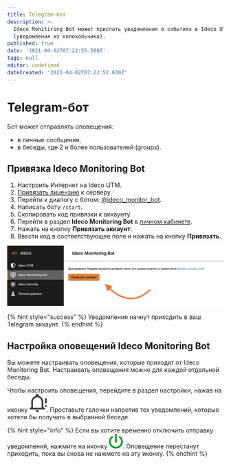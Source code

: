 ```yaml
---
title: Telegram-бот
description: >-
  Ideco Monitiring Bot может прислать уведомления о событиях в Ideco UTM
  (уведомления из колокольчика).
published: true
date: '2021-04-02T07:22:55.580Z'
tags: null
editor: undefined
dateCreated: '2021-04-02T07:22:52.630Z'
---
```


# Telegram-бот

Бот может отправлять оповещения:

* в личные сообщения,
* в беседы, где 2 и более пользователей \(groups\).

## Привязка Ideco Monitоring Bot

1. Настроить Интернет на Ideco UTM.
2. [Привязать лицензию](../service/license-management.md#upravlenie-licenziyami) к серверу.
3. Перейти к диалогу с ботом: [@ideco\_monitor\_bot](https://t.me/ideco_monitor_bot?command=start).
4. Написать боту `/start`.
5. Скопировать код привязки к аккаунту.
6. Перейти в раздел **Ideco Monitoring Bot** в [личном кабинете](https://my.ideco.ru/#/ideco-monitoring-bot).
7. Нажать на кнопку **Привязать аккаунт**.   
8. Ввести код в соответствующее поле и нажать на кнопку **Привязать**.

![](../.gitbook/assets/monitoring_bot_link.png)

{% hint style="success" %}
Уведомления начнут приходить в ваш Telegram аккаунт.
{% endhint %}

## Настройка оповещений Ideco Monitоring Bot

Вы можете настраивать оповещения, которые приходят от Ideco Monitоring Bot. Настраивать оповещения можно для каждой отдельной беседы.

Чтобы настроить оповещения, перейдите в раздел настройки, нажав на иконку ![bot\_notification\_settings.svg](../.gitbook/assets/bot_notification_settings.svg). Проставьте галочки напротив тех уведомлений, которые хотели бы получать в выбранной беседе.

{% hint style="info" %}
Если вы хотите временно отключить отправку уведомлений, нажмите на иконку ![bot\_notification\_shutdown.svg](../.gitbook/assets/bot_notification_shutdown.svg). Оповещение перестанут приходить, пока вы снова не нажмете на эту иконку. 
{% endhint %}

